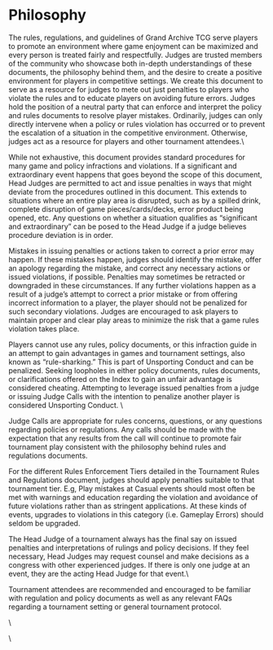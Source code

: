 # Philosophy

The rules, regulations, and guidelines of Grand Archive TCG serve players to promote an environment where game enjoyment can be maximized and every person is treated fairly and respectfully. Judges are trusted members of the community who showcase both in-depth understandings of these documents, the philosophy behind them, and the desire to create a positive environment for players in competitive settings. We create this document to serve as a resource for judges to mete out just penalties to players who violate the rules and to educate players on avoiding future errors. Judges hold the position of a neutral party that can enforce and interpret the policy and rules documents to resolve player mistakes. Ordinarily, judges can only directly intervene when a policy or rules violation has occurred or to prevent the escalation of a situation in the competitive environment. Otherwise, judges act as a resource for players and other tournament attendees.\


While not exhaustive, this document provides standard procedures for many game and policy infractions and violations. If a significant and extraordinary event happens that goes beyond the scope of this document, Head Judges are permitted to act and issue penalties in ways that might deviate from the procedures outlined in this document. This extends to situations where an entire play area is disrupted, such as by a spilled drink, complete disruption of game pieces/cards/decks, error product being opened, etc. Any questions on whether a situation qualifies as “significant and extraordinary” can be posed to the Head Judge if a judge believes procedure deviation is in order.



Mistakes in issuing penalties or actions taken to correct a prior error may happen. If these mistakes happen, judges should identify the mistake, offer an apology regarding the mistake, and correct any necessary actions or issued violations, if possible. Penalties may sometimes be retracted or downgraded in these circumstances. If any further violations happen as a result of a judge’s attempt to correct a prior mistake or from offering incorrect information to a player, the player should not be penalized for such secondary violations. Judges are encouraged to ask players to maintain proper and clear play areas to minimize the risk that a game rules violation takes place.



Players cannot use any rules, policy documents, or this infraction guide in an attempt to gain advantages in games and tournament settings, also known as “rule-sharking.” This is part of Unsporting Conduct and can be penalized. Seeking loopholes in either policy documents, rules documents, or clarifications offered on the Index to gain an unfair advantage is considered cheating. Attempting to leverage issued penalties from a judge or issuing Judge Calls with the intention to penalize another player is considered Unsporting Conduct. \


Judge Calls are appropriate for rules concerns, questions, or any questions regarding policies or regulations. Any calls should be made with the expectation that any results from the call will continue to promote fair tournament play consistent with the philosophy behind rules and regulations documents.



For the different Rules Enforcement Tiers detailed in the Tournament Rules and Regulations document, judges should apply penalties suitable to that tournament tier. E.g, Play mistakes at Casual events should most often be met with warnings and education regarding the violation and avoidance of future violations rather than as stringent applications. At these kinds of events, upgrades to violations in this category (i.e. Gameplay Errors) should seldom be upgraded.



The Head Judge of a tournament always has the final say on issued penalties and interpretations of rulings and policy decisions. If they feel necessary, Head Judges may request counsel and make decisions as a congress with other experienced judges. If there is only one judge at an event, they are the acting Head Judge for that event.\


Tournament attendees are recommended and encouraged to be familiar with regulation and policy documents as well as any relevant FAQs regarding a tournament setting or general tournament protocol.

\


\

